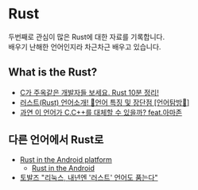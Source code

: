 # Rust
두번째로 관심이 많은 Rust에 대한 자료를 기록합니다.  
배우기 난해한 언어인지라 차근차근 배우고 있습니다.  

## What is the Rust?
- [C가 주옥같은 개발자들 보세요. Rust 10분 정리!](https://youtu.be/w1dlmOjDLX8)
- [러스트(Rust) 언어소개! 🥪언어 특징 및 장단점 [언어탐방🔎]](https://youtu.be/-uHfu3Qhbco)
- [과연 이 언어가 C.C++를 대체할 수 있을까? feat.아마존](https://youtu.be/S-01KjUJ3_Q)

## 다른 언어에서 Rust로
- [Rust in the Android platform](https://security.googleblog.com/2021/04/rust-in-android-platform.html)
  - [Rust in the Android](https://brunch.co.kr/@advisor/31)
- [토발즈 "리눅스, 내년엔 '러스트' 언어도 품는다"](https://zdnet.co.kr/view/?no=20220622162108)